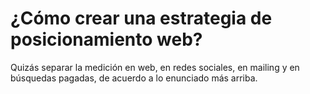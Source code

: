 # ¿Cómo crear una estrategia de posicionamiento web?

Quizás separar la medición en web, en redes sociales, en mailing y en búsquedas pagadas, de acuerdo a lo enunciado más arriba. 

